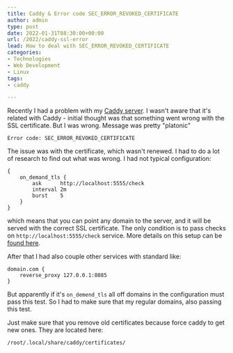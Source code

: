 ```yaml
---
title: Caddy & Error code SEC_ERROR_REVOKED_CERTIFICATE
author: admin
type: post
date: 2022-01-31T08:30:00+00:00
url: /2022/caddy-ssl-error
lead: How to deal with SEC_ERROR_REVOKED_CERTIFICATE
categories:
- Technologies
- Web Development
- Linux
tags:
- caddy

---
```

Recently I had a problem with my [Caddy server](https://caddyserver.com/). I wasn't aware that it's related with Caddy - initial thought was that something went wrong with the SSL certificate. But I was wrong. Message was pretty "platonic"

`Error code: SEC_ERROR_REVOKED_CERTIFICATE`

<!--more-->

The issue was with the certificate, which wasn't renewed. I had to do a lot of research to find out what was wrong. I had not typical configuration: 

```
{
    on_demand_tls {
        ask      http://localhost:5555/check
        interval 2m
        burst    5
    }
}
```

which means that you can point any domain to the server, and it will be served with the correct SSL certificate. The only condition is to pass checks on `http://localhost:5555/check` service. More details on this setup can be [found here](https://caddy.community/t/serving-tens-of-thousands-of-domains-over-https-with-caddy/11179).

After that I had also couple other services with standard like: 

```
domain.com {
    reverse_proxy 127.0.0.1:8085
}
```

But apparently if it's `on_demend_tls` all off domains in the configuration must pass this test. So I had to make sure that my regular domains, also passing this test. 

Just make sure that you remove old certificates because force caddy to get new ones. They are located here:

`/root/.local/share/caddy/certificates/`